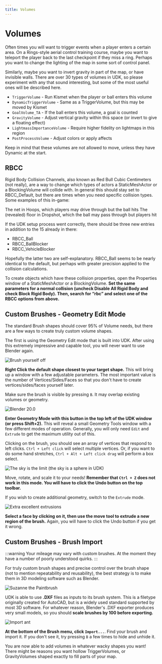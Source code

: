 ```yaml
---
title: Volumes
---
```

# Volumes

Often times you will want to trigger events when a player enters a certain area. On a Rings-style aerial control training course, maybe you want to teleport the player back to the last checkpoint if they miss a ring. Perhaps you want to change the lighting of the map in some sort of control panel.

Similarly, maybe you want to invert gravity in part of the map, or have invisible walls. There are over 30 types of volumes in UDK, so please experiment with any that sound interesting, but some of the most useful ones will be described here.

* `TriggerVolume` - Run Kismet when the player or ball enters this volume
* `DynamicTriggerVolume` - Same as a TriggerVolume, but this may be moved by Kismet
* `GoalVolume_TA` - If the ball enters this volume, a goal is counted
* `GravityVolume` - Adjust vertical gravity within this space (or invert to give a floating effect)
* `LightmassImportanceVolume` - Require higher fidelity on lightmaps in this region
* `PostProcessVolume` - Adjust colors or apply affects

Keep in mind that these volumes are not allowed to move, unless they have Dynamic at the start.

## RBCC

Rigid Body Collision Channels, also known as Red Bull Cubic Centimeters (not really), are a way to change which types of actors a StaticMeshActor or a BlockingVolume will collide with. In general this should stay set to RBCC_Default, but there are times when you need specific collision types. Some examples of this in-game:

The net in Hoops, which players may drive through but the ball hits
The (revealed) floor in Dropshot, which the ball may pass through but players hit

If the UDK setup process went correctly, there should be three new entries in addition to the 15 already in there:

* RBCC_Ball
* RBCC_BallBlocker
* RBCC_VehicleBlocker

Hopefully the latter two are self-explanatory. RBCC_Ball seems to be nearly identical to the default, but perhaps with greater precision applied to the collision calculations.

To create objects which have these collision properties, open the Properties window of a StaticMeshActor or a BlockingVolume. **Set the same parameters for a normal collision (uncheck Disable All Rigid Body and check Block Rigid Body). Then, search for “rbc” and select one of the RBCC options from above.**

## Custom Brushes - Geometry Edit Mode

The standard Brush shapes should cover 95% of Volume needs, but there are a few ways to create truly custom volume shapes.

The first is using the Geometry Edit mode that is built into UDK. After using this extremely impressive and capable tool, you will never want to use Blender again.

![](/images/udk/basics/custombrushes_step1.png "Brush yourself off")

**Right Click the default shape closest to your target shape.** This will bring up a window with a few adjustable parameters. The most important value is the number of Vertices/Sides/Faces so that you don't have to create vertices/sides/faces yourself later.

Make sure the brush is visible by pressing `B`. It may overlap existing volumes or geometry.

![](/images/udk/basics/custombrushes_step2.png "Blender 20.0")

**Enter Geometry Mode with this button in the top left of the UDK window (or press Shift+2).** This will reveal a small Geometry Tools window with a few different modes of operation. Generally, you will only need `Edit` and `Extrude` to get the maximum utility out of this.

Clicking on the brush, you should see an array of vertices that respond to left clicks. `Ctrl + Left click` will select multiple vertices. Or, if you want to do some hand stretches, `Ctrl + Alt + Left click drag` will perform a box select.

![](/images/udk/basics/custombrushes_step3.png "The sky is the limit (the sky is a sphere in UDK)")

Move, rotate, and scale it to your needs! **Remember that `Ctrl + Z` does not work in this mode. You will have to click the Undo button on the top toolbar.**

If you wish to create additional geometry, switch to the `Extrude` mode.

![](/images/udk/basics/custombrushes_step4.png "Extra excellent extrusions")

**Select a face by clicking on it, then use the move tool to extrude a new region of the brush.** Again, you will have to click the Undo button if you get it wrong.

## Custom Brushes - Brush Import

:::warning
Your mileage may vary with custom brushes. At the moment they have a number of poorly understood quirks.
:::

For truly custom brush shapes and precise control over the brush shape (not to mention repeatability and reusability), the best strategy is to make them in 3D modeling software such as Blender.

![](/images/udk/basics/custombrushes_step5.png "Suzanne the Paintbrush")

UDK is able to use **.DXF** files as inputs to its brush system. This is a filetype originally created for AutoCAD, but is a widely used standard supported by most 3D software. For whatever reason, Blender's .DXF exporter produces very small models, so you should **scale brushes by 100 before exporting.**

![](/images/udk/basics/custombrushes_step6.png "Import ant")

**At the bottom of the Brush menu, click `Import...`**. Find your brush and import it. If you don't see it, try pressing `B` a few times to hide and unhide it.

You are now able to add volumes in whatever wacky shapes you want! There might be reasons you want hollow TriggerVolumes, or GravityVolumes shaped exactly to fill parts of your map.

<!-- TODO: add more alt texts and remove the next line -->
<!-- markdownlint-disable-file MD045 -->
